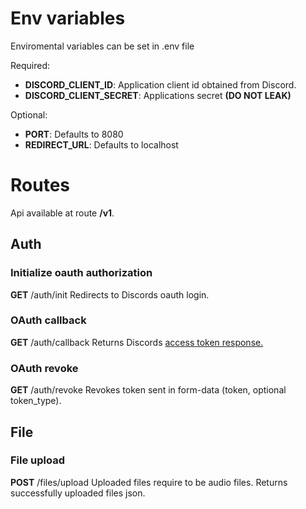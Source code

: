 # Env variables
Enviromental variables can be set in .env file

Required: 
* **DISCORD_CLIENT_ID**: Application client id obtained from Discord.
* **DISCORD_CLIENT_SECRET**: Applications secret **(DO NOT LEAK)**

Optional:
* **PORT**: Defaults to 8080
* **REDIRECT_URL**: Defaults to localhost

# Routes
Api available at route **/v1**.

## Auth

### Initialize oauth authorization
**GET** /auth/init
Redirects to Discords oauth login.

### OAuth callback
**GET** /auth/callback
Returns Discords [access token response.](https://discord.com/developers/docs/topics/oauth2#authorization-code-grant-access-token-response)

### OAuth revoke
[TODO]: <> (Make sure this is accurate with actual implementation)
**GET** /auth/revoke
Revokes token sent in form-data (token, optional token_type).

## File

### File upload
**POST** /files/upload
Uploaded files require to be audio files. Returns successfully uploaded files json.
